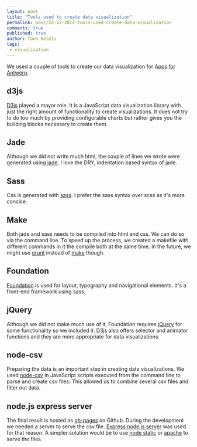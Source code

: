 ```yaml
---
layout: post
title: "Tools used to create data visualization"
permalink: post/22-12-2012-tools-used-create-data-visualization
comments: true
published: true
author: Toon Ketels
tags:
 - visualization
---
```


We used a couple of tools to create our data visualization for [Apps for Antwerp](http://knife-io.github.com/Apps-for-Antwerp/).

## d3js

[D3js](http://d3js.org/) played a mayor role. It is a JavaScript data visualization library with just the right amount of functionality to create visualizations. It does not try to do too much by providing configurable charts but rather gives you the building blocks necessary to create them.


## Jade

Although we did not write much html, the couple of lines we wrote were generated using [jade](http://jade-lang.com/). I love the DRY, indentation based syntax of jade.


## Sass

Css is generated with [sass](http://sass-lang.com/). I prefer the sass syntax over scss as it's more concise.


## Make

Both jade and sass needs to be compiled into html and css. We can do so via the command line. To speed up the process, we created a makefile with different commands in it the compile both at the same time. In the future, we might use [grunt](http://gruntjs.com/) instead of [make](http://en.wikipedia.org/wiki/Make_(software)) though.


## Foundation

[Foundation](http://foundation.zurb.com/) is used for layout, typography and navigational elements. It's a front-end framework using sass.


## jQuery

Although we did not make much use of it, Foundation requires [jQuery](http://jquery.com/) for some functionality so we included it. D3js also offers selector and animator functions and they are more appropriate for data visualizations.


## node-csv

Preparing the data is an important step in creating data visualizations. We used [node-csv](http://www.adaltas.com/projects/node-csv/) in JavaScript scripts executed from the command line to parse and create csv files. This allowed us to combine several csv files and filter out data.


## node.js express server

The final result is hosted as [gh-pages](http://pages.github.com/) on Github. During the development we needed a server to serve the csv file. [Express node.js server](http://expressjs.com/) was used for that reason. A simpler solution would be to use [node static](https://github.com/cloudhead/node-static) or [apache](http://httpd.apache.org/) to serve the files.